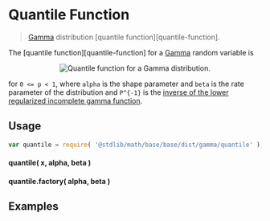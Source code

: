 Quantile Function
===
> [Gamma][gamma] distribution [quantile function][quantile-function].

<!-- <intro> -->

The [quantile function][quantile-function] for a [Gamma][gamma] random variable is

<!-- <equation class="equation" label="eq:" align="center" raw="" alt=""> -->
<div class="equation" align="center" data-raw-text="
Q(p;\alpha,\beta) = \frac{1}{\beta} P^{-1}\left( p, \alpha \right )" data-equation="eq:quantile_function">
	<img src="https://cdn.rawgit.com/distributions-io/gamma-quantile/624e07bc1c88ce41c181d7267c58ec85953d507f/docs/img/eqn.svg" alt="Quantile function for a Gamma distribution.">
	<br>
</div>

for `0 <= p < 1`, where `alpha` is the shape parameter and `beta` is the rate parameter of the distribution and `P^{-1}` is the [inverse of the lower regularized incomplete gamma function](https://github.com/compute-io/gammaincinv).

<!-- </intro> -->

<!-- <usage> -->

## Usage
``` javascript
var quantile = require( '@stdlib/math/base/base/dist/gamma/quantile' );
```

#### quantile( x, alpha, beta )
#### quantile.factory( alpha, beta )
<!-- </usage> -->

<!-- <examples> -->
## Examples

``` javascript
```
<!-- </examples> -->


<!-- <links> -->

[gamma]: https://en.wikipedia.org/wiki/Gamma_distribution

<!-- </links> -->